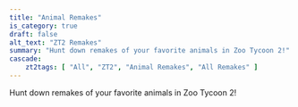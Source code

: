 ```yaml
---
title: "Animal Remakes"
is_category: true
draft: false
alt_text: "ZT2 Remakes"
summary: "Hunt down remakes of your favorite animals in Zoo Tycoon 2!"
cascade:
    zt2tags: [ "All", "ZT2", "Animal Remakes", "All Remakes" ]
---
```


Hunt down remakes of your favorite animals in Zoo Tycoon 2!